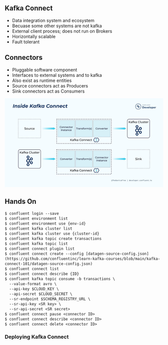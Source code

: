 ## Kafka Connect
- Data integration system and ecosystem
- Becuase some other systems are not kafka
- External client process; does not run on Brokers
- Horizontally scalable
- Fault tolerant

## Connectors
- Pluggable software component
- Interfaces to external systems and to kafka
- Also exist as runtime entities
- Source connectors act as Producers
- Sink connectors act as Consumers


![alt text](../images/inside-kafka-connect.jpg)


## Hands On
```shell
$ confluent login --save
$ confluent environment list
$ confluent environment use {env-id}
$ confluent kafka cluster list
$ confluent kafka cluster use {cluster-id}
$ confluent kafka topic create transactions
$ confluent kafka topic list
$ confluent connect plugin list
$ confluent connect create --config [datagen-source-config.json](https://github.com/confluentinc/learn-kafka-courses/blob/main/kafka-connect-101/datagen-source-config.json)
$ confluent connect list
$ confluent connect describe {ID}
$ confluent kafka topic consume -b transactions \
  --value-format avro \
  --api-key $CLOUD_KEY \
  --api-secret $CLOUD_SECRET \
  --sr-endpoint $SCHEMA_REGISTRY_URL \
  --sr-api-key <SR key> \
  --sr-api-secret <SR secret> 
$ confluent connect pause <connector ID>
$ confluent connect describe <connector ID>
$ confluent connect delete <connector ID>
```

### Deploying Kafka Connect
